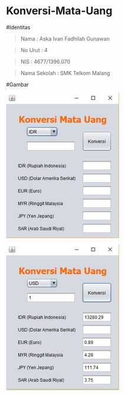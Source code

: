 # Konversi-Mata-Uang

#Identitas
  > Nama  : Aska Ivan Fadhilah Gunawan
  
  > No Urut : 4
  
  > NIS : 4677/1396.070
  
  > Nama Sekolah : SMK Telkom Malang
  
  #Gambar
  
  ![Image](https://github.com/AskaIvan/Konversi-Mata-Uang/blob/master/konversi1.png)
  
  
  ![Image](https://github.com/AskaIvan/Konversi-Mata-Uang/blob/master/konversi2.png)

